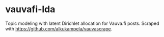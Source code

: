 # vauvafi-lda

Topic modeling with latent Dirichlet allocation for Vauva.fi posts. Scraped with https://github.com/alkukampela/vauvascrape.
